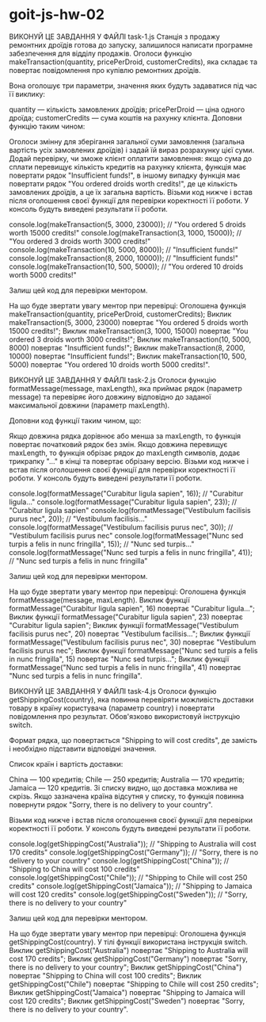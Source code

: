 # goit-js-hw-02

<!-- Задача 1. Замовлення дроїдів -->

ВИКОНУЙ ЦЕ ЗАВДАННЯ У ФАЙЛІ task-1.js
Станція з продажу ремонтних дроїдів готова до запуску, залишилося написати програмне забезпечення для відділу продажів. Оголоси функцію makeTransaction(quantity, pricePerDroid, customerCredits), яка складає та повертає повідомлення про купівлю ремонтних дроїдів.

Вона оголошує три параметри, значення яких будуть задаватися під час її виклику:

quantity — кількість замовлених дроїдів;
pricePerDroid — ціна одного дроїда;
customerCredits — сума коштів на рахунку клієнта.
Доповни функцію таким чином:

Оголоси змінну для зберігання загальної суми замовлення (загальна вартість усіх замовлених дроїдів) і задай їй вираз розрахунку цієї суми.
Додай перевірку, чи зможе клієнт оплатити замовлення:
якщо сума до сплати перевищує кількість кредитів на рахунку клієнта, функція має повертати рядок "Insufficient funds!",
в іншому випадку функція має повертати рядок "You ordered <quantity> droids worth <totalPrice> credits!", де <quantity> це кількість замовлених дроїдів, а <totalPrice> це їх загальна вартість.
Візьми код нижче і встав після оголошення своєї функції для перевірки коректності її роботи. У консоль будуть виведені результати її роботи.

console.log(makeTransaction(5, 3000, 23000)); // "You ordered 5 droids worth 15000 credits!"
console.log(makeTransaction(3, 1000, 15000)); // "You ordered 3 droids worth 3000 credits!"
console.log(makeTransaction(10, 5000, 8000)); // "Insufficient funds!"
console.log(makeTransaction(8, 2000, 10000)); // "Insufficient funds!"
console.log(makeTransaction(10, 500, 5000)); // "You ordered 10 droids worth 5000 credits!"

Залиш цей код для перевірки ментором.

На що буде звертати увагу ментор при перевірці:
Оголошена функція makeTransaction(quantity, pricePerDroid, customerCredits);
Виклик makeTransaction(5, 3000, 23000) повертає "You ordered 5 droids worth 15000 credits!";
Виклик makeTransaction(3, 1000, 15000) повертає "You ordered 3 droids worth 3000 credits!";
Виклик makeTransaction(10, 5000, 8000) повертає "Insufficient funds!";
Виклик makeTransaction(8, 2000, 10000) повертає "Insufficient funds!";
Виклик makeTransaction(10, 500, 5000) повертає "You ordered 10 droids worth 5000 credits!".

<!-- Задача 2. Форматування повідомлення -->

ВИКОНУЙ ЦЕ ЗАВДАННЯ У ФАЙЛІ task-2.js
Оголоси функцію formatMessage(message, maxLength), яка приймає рядок (параметр message) та перевіряє його довжину відповідно до заданої максимальної довжини (параметр maxLength).

Доповни код функції таким чином, що:

Якщо довжина рядка дорівнює або менша за maxLength, то функція повертає початковий рядок без змін.
Якщо довжина перевищує maxLength, то функція обрізає рядок до maxLength символів, додає трикрапку "..." в кінці та повертає обрізану версію.
Візьми код нижче і встав після оголошення своєї функції для перевірки коректності її роботи. У консоль будуть виведені результати її роботи.

console.log(formatMessage("Curabitur ligula sapien", 16)); // "Curabitur ligula..."
console.log(formatMessage("Curabitur ligula sapien", 23)); // "Curabitur ligula sapien"
console.log(formatMessage("Vestibulum facilisis purus nec", 20)); // "Vestibulum facilisis..."
console.log(formatMessage("Vestibulum facilisis purus nec", 30)); // "Vestibulum facilisis purus nec"
console.log(formatMessage("Nunc sed turpis a felis in nunc fringilla", 15)); // "Nunc sed turpis..."
console.log(formatMessage("Nunc sed turpis a felis in nunc fringilla", 41)); // "Nunc sed turpis a felis in nunc fringilla"


Залиш цей код для перевірки ментором.

На що буде звертати увагу ментор при перевірці:
Оголошена функція formatMessage(message, maxLength).
Виклик функції formatMessage("Curabitur ligula sapien", 16) повертає "Curabitur ligula...";
Виклик функції formatMessage("Curabitur ligula sapien", 23) повертає "Curabitur ligula sapien";
Виклик функції formatMessage("Vestibulum facilisis purus nec", 20) повертає "Vestibulum facilisis...";
Виклик функції formatMessage("Vestibulum facilisis purus nec", 30) повертає "Vestibulum facilisis purus nec";
Виклик функції formatMessage("Nunc sed turpis a felis in nunc fringilla", 15) повертає "Nunc sed turpis...";
Виклик функції formatMessage("Nunc sed turpis a felis in nunc fringilla", 41) повертає "Nunc sed turpis a felis in nunc fringilla".

<!-- Задача 4. Доставка товару -->

ВИКОНУЙ ЦЕ ЗАВДАННЯ У ФАЙЛІ task-4.js
Оголоси функцію getShippingCost(country), яка повинна перевіряти можливість доставки товару в країну користувача (параметр country) і повертати повідомлення про результат. Обов'язково використовуй інструкцію switch.

Формат рядка, що повертається "Shipping to <country> will cost <price> credits", де замість <country> і <price> необхідно підставити відповідні значення.

Список країн і вартість доставки:

China — 100 кредитів;
Chile — 250 кредитів;
Australia — 170 кредитів;
Jamaica — 120 кредитів.
Зі списку видно, що доставка можлива не скрізь. Якщо зазначена країна відсутня у списку, то функція повинна повернути рядок "Sorry, there is no delivery to your country".

Візьми код нижче і встав після оголошення своєї функції для перевірки коректності її роботи. У консоль будуть виведені результати її роботи.

console.log(getShippingCost("Australia")); // "Shipping to Australia will cost 170 credits"
console.log(getShippingCost("Germany")); // "Sorry, there is no delivery to your country"
console.log(getShippingCost("China")); // "Shipping to China will cost 100 credits"
console.log(getShippingCost("Chile")); // "Shipping to Chile will cost 250 credits"
console.log(getShippingCost("Jamaica")); // "Shipping to Jamaica will cost 120 credits"
console.log(getShippingCost("Sweden")); // "Sorry, there is no delivery to your country"

Залиш цей код для перевірки ментором.

На що буде звертати увагу ментор при перевірці:
Оголошена функція getShippingCost(country).
У тілі функції використана інструкція switch.
Виклик getShippingCost("Australia") повертає "Shipping to Australia will cost 170 credits";
Виклик getShippingCost("Germany") повертає "Sorry, there is no delivery to your country";
Виклик getShippingCost("China") повертає "Shipping to China will cost 100 credits";
Виклик getShippingCost("Chile") повертає "Shipping to Chile will cost 250 credits";
Виклик getShippingCost("Jamaica") повертає "Shipping to Jamaica will cost 120 credits";
Виклик getShippingCost("Sweden") повертає "Sorry, there is no delivery to your country".